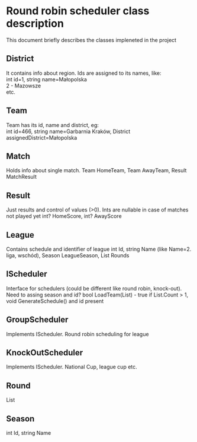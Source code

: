 ﻿# Round robin scheduler class description
This document briefly describes 
the classes impleneted in the project
## District
It contains info about region. Ids are assigned to
its names, like:  
int id=1, string name=Małopolska  
2 - Mazowsze  
etc.
## Team
Team has its id, name and district, eg:  
int id=466, string name=Garbarnia Kraków, 
District assignedDistrict=Małopolska
## Match
Holds info about single match.
Team HomeTeam, Team AwayTeam, Result MatchResult
## Result
Just results and control of values (>0). Ints are nullable
in case of matches not played yet
int? HomeScore, int? AwayScore
## League
Contains schedule and identifier of league
int Id, string Name (like Name=2. liga, wschód), Season LeagueSeason, 
List<Round> Rounds
## IScheduler
Interface for schedulers (could be different like 
round robin, knock-out). Need to assing season and id?
bool LoadTeam(List<Team>) - true if List.Count > 1,
void GenerateSchedule()
and id present 
## GroupScheduler
Implements IScheduler. Round robin scheduling for league
## KnockOutScheduler
Implements IScheduler. National Cup, league cup etc.
## Round
List<Match>
## Season
int Id, string Name
